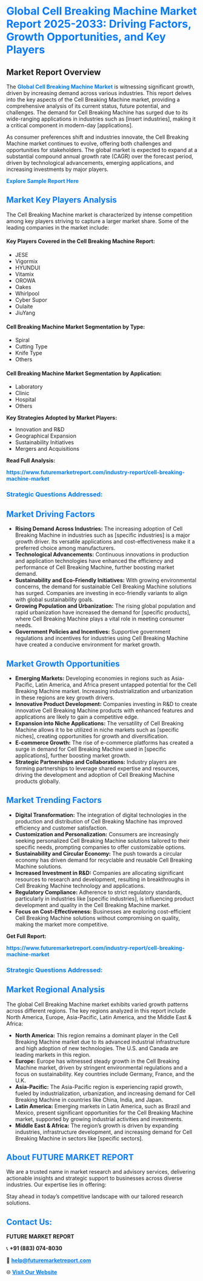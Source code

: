 <h1 style="color: #007BFF;">Global Cell Breaking Machine Market Report 2025-2033: Driving Factors, Growth Opportunities, and Key Players</h1>

<section id="overview">
<h2>Market Report Overview</h2>
<p>The <a href="https://www.futuremarketreport.com/industry-report/cell-breaking-machine-market" style="color: #007BFF; text-decoration: none;"><strong>Global Cell Breaking Machine Market</strong></a> is witnessing significant growth, driven by increasing demand across various industries. This report delves into the key aspects of the Cell Breaking Machine market, providing a comprehensive analysis of its current status, future potential, and challenges. The demand for Cell Breaking Machine has surged due to its wide-ranging applications in industries such as [insert industries], making it a critical component in modern-day [applications].</p>
<p>As consumer preferences shift and industries innovate, the Cell Breaking Machine market continues to evolve, offering both challenges and opportunities for stakeholders. The global market is expected to expand at a substantial compound annual growth rate (CAGR) over the forecast period, driven by technological advancements, emerging applications, and increasing investments by major players.</p>
</section>

<section id="overview">
<p><a href="https://www.futuremarketreport.com/request-sample/reportId=52865" style="color: #007BFF; text-decoration: none;"><strong>Explore Sample Report Here</strong></a></p>
</section>

<section id="key-players">
<h2 style="color: #007BFF;">Market Key Players Analysis</h2>
<p>The Cell Breaking Machine market is characterized by intense competition among key players striving to capture a larger market share. Some of the leading companies in the market include:</p>
<h4>Key Players Covered in the Cell Breaking Machine Report:</h4>
<ul><li>JESE</li><li>Vigormix</li><li>HYUNDUI</li><li>Vitamix</li><li>OROWA</li><li>Oakes</li><li>Whirlpool</li><li>Cyber Supor</li><li>Oulaite</li><li>JiuYang</li></ul>
<h4>Cell Breaking Machine Market Segmentation by Type:</h4>
<ul><li>Spiral</li><li>Cutting Type</li><li>Knife Type</li><li>Others</li></ul>

<h4>Cell Breaking Machine Market Segmentation by Application:</h4>
<ul><li>Laboratory</li><li>Clinic</li><li>Hospital</li><li>Others</li></ul>
<p><strong>Key Strategies Adopted by Market Players:</strong></p>
<ul>
<li>Innovation and R&D</li>
<li>Geographical Expansion</li>
<li>Sustainability Initiatives</li>
<li>Mergers and Acquisitions</li>
</ul>
</section>

<section>
<p><strong>Read Full Analysis: </strong></p><a href="https://www.futuremarketreport.com/industry-report/cell-breaking-machine-market" style="color: #007BFF; text-decoration: none;"><strong>https://www.futuremarketreport.com/industry-report/cell-breaking-machine-market</strong></a>
<h3 style="color: #007BFF;">Strategic Questions Addressed:</h3>
</section>

<section id="driving-factors">
<h2 style="color: #007BFF;">Market Driving Factors</h2>
<ul>
<li><strong>Rising Demand Across Industries:</strong> The increasing adoption of Cell Breaking Machine in industries such as [specific industries] is a major growth driver. Its versatile applications and cost-effectiveness make it a preferred choice among manufacturers.</li>
<li><strong>Technological Advancements:</strong> Continuous innovations in production and application technologies have enhanced the efficiency and performance of Cell Breaking Machine, further boosting market demand.</li>
<li><strong>Sustainability and Eco-Friendly Initiatives:</strong> With growing environmental concerns, the demand for sustainable Cell Breaking Machine solutions has surged. Companies are investing in eco-friendly variants to align with global sustainability goals.</li>
<li><strong>Growing Population and Urbanization:</strong> The rising global population and rapid urbanization have increased the demand for [specific products], where Cell Breaking Machine plays a vital role in meeting consumer needs.</li>
<li><strong>Government Policies and Incentives:</strong> Supportive government regulations and incentives for industries using Cell Breaking Machine have created a conducive environment for market growth.</li>
</ul>
</section>

<section id="growth-opportunities">
<h2 style="color: #007BFF;">Market Growth Opportunities</h2>
<ul>
<li><strong>Emerging Markets:</strong> Developing economies in regions such as Asia-Pacific, Latin America, and Africa present untapped potential for the Cell Breaking Machine market. Increasing industrialization and urbanization in these regions are key growth drivers.</li>
<li><strong>Innovative Product Development:</strong> Companies investing in R&D to create innovative Cell Breaking Machine products with enhanced features and applications are likely to gain a competitive edge.</li>
<li><strong>Expansion into Niche Applications:</strong> The versatility of Cell Breaking Machine allows it to be utilized in niche markets such as [specific niches], creating opportunities for growth and diversification.</li>
<li><strong>E-commerce Growth:</strong> The rise of e-commerce platforms has created a surge in demand for Cell Breaking Machine used in [specific applications], further boosting market growth.</li>
<li><strong>Strategic Partnerships and Collaborations:</strong> Industry players are forming partnerships to leverage shared expertise and resources, driving the development and adoption of Cell Breaking Machine products globally.</li>
</ul>
</section>

<section id="trending-factors">
<h2 style="color: #007BFF;">Market Trending Factors</h2>
<ul>
<li><strong>Digital Transformation:</strong> The integration of digital technologies in the production and distribution of Cell Breaking Machine has improved efficiency and customer satisfaction.</li>
<li><strong>Customization and Personalization:</strong> Consumers are increasingly seeking personalized Cell Breaking Machine solutions tailored to their specific needs, prompting companies to offer customizable options.</li>
<li><strong>Sustainability and Circular Economy:</strong> The push towards a circular economy has driven demand for recyclable and reusable Cell Breaking Machine solutions.</li>
<li><strong>Increased Investment in R&D:</strong> Companies are allocating significant resources to research and development, resulting in breakthroughs in Cell Breaking Machine technology and applications.</li>
<li><strong>Regulatory Compliance:</strong> Adherence to strict regulatory standards, particularly in industries like [specific industries], is influencing product development and quality in the Cell Breaking Machine market.</li>
<li><strong>Focus on Cost-Effectiveness:</strong> Businesses are exploring cost-efficient Cell Breaking Machine solutions without compromising on quality, making the market more competitive.</li>
</ul>
</section>

<section>
<p><strong>Get Full Report: </strong></p><a href="https://www.futuremarketreport.com/industry-report/cell-breaking-machine-market" style="color: #007BFF; text-decoration: none;"><strong>https://www.futuremarketreport.com/industry-report/cell-breaking-machine-market</strong></a>
<h3 style="color: #007BFF;">Strategic Questions Addressed:</h3>
</section>


<section id="regional-analysis">
<h2 style="color: #007BFF;">Market Regional Analysis</h2>
<p>The global Cell Breaking Machine market exhibits varied growth patterns across different regions. The key regions analyzed in this report include North America, Europe, Asia-Pacific, Latin America, and the Middle East & Africa:</p>
<ul>
<li><strong>North America:</strong> This region remains a dominant player in the Cell Breaking Machine market due to its advanced industrial infrastructure and high adoption of new technologies. The U.S. and Canada are leading markets in this region.</li>
<li><strong>Europe:</strong> Europe has witnessed steady growth in the Cell Breaking Machine market, driven by stringent environmental regulations and a focus on sustainability. Key countries include Germany, France, and the U.K.</li>
<li><strong>Asia-Pacific:</strong> The Asia-Pacific region is experiencing rapid growth, fueled by industrialization, urbanization, and increasing demand for Cell Breaking Machine in countries like China, India, and Japan.</li>
<li><strong>Latin America:</strong> Emerging markets in Latin America, such as Brazil and Mexico, present significant opportunities for the Cell Breaking Machine market, supported by growing industrial activities and investments.</li>
<li><strong>Middle East & Africa:</strong> The region’s growth is driven by expanding industries, infrastructure development, and increasing demand for Cell Breaking Machine in sectors like [specific sectors].</li>
</ul>
</section>

<footer>
<h2 style="color: #007BFF;">About FUTURE MARKET REPORT</h2>
<p>We are a trusted name in market research and advisory services, delivering actionable insights and strategic support to businesses across diverse industries. Our expertise lies in offering:</p>

<p>Stay ahead in today’s competitive landscape with our tailored research solutions.</p>

<h2 style="color: #007BFF;">Contact Us:</h2>
<p><strong>FUTURE MARKET REPORT</strong></p>
<p>📞 <strong>+91 (883) 074-8030</strong></p>
<p>📧 <strong><a href="mailto:help@futuremarketreport.com" style="color: #007BFF;">help@futuremarketreport.com</a></strong></p>
<p>🌐 <strong><a href="https://www.futuremarketreport.com/" style="color: #007BFF;">Visit Our Website</a></strong></p>
</footer>